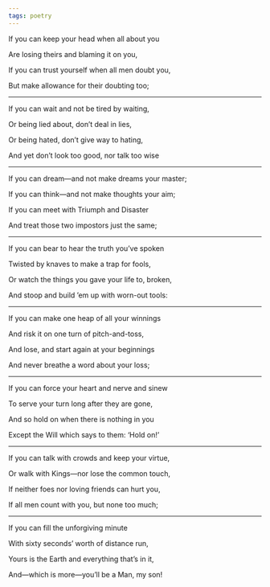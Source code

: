 ```yaml
---
tags: poetry
---
```


If you can keep your head when all about you

Are losing theirs and blaming it on you,   

If you can trust yourself when all men doubt you,

But make allowance for their doubting too;   

---

If you can wait and not be tired by waiting,

Or being lied about, don’t deal in lies,

Or being hated, don’t give way to hating,

And yet don’t look too good, nor talk too wise

---

If you can dream—and not make dreams your master;   

If you can think—and not make thoughts your aim;   

If you can meet with Triumph and Disaster

And treat those two impostors just the same;   

---

If you can bear to hear the truth you’ve spoken

Twisted by knaves to make a trap for fools,

Or watch the things you gave your life to, broken,

And stoop and build ’em up with worn-out tools:

---

If you can make one heap of all your winnings

And risk it on one turn of pitch-and-toss,

And lose, and start again at your beginnings

And never breathe a word about your loss;

---

If you can force your heart and nerve and sinew

To serve your turn long after they are gone,   

And so hold on when there is nothing in you

Except the Will which says to them: ‘Hold on!’

---

If you can talk with crowds and keep your virtue,   

Or walk with Kings—nor lose the common touch,

If neither foes nor loving friends can hurt you,

If all men count with you, but none too much;

---

If you can fill the unforgiving minute

With sixty seconds’ worth of distance run,   

Yours is the Earth and everything that’s in it,   

And—which is more—you’ll be a Man, my son!
